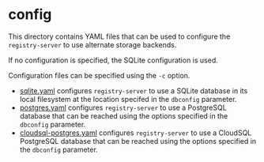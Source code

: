 # config

This directory contains YAML files that can be used to configure the
`registry-server` to use alternate storage backends.

If no configuration is specified, the SQLite configuration is used.

Configuration files can be specified using the `-c` option.

- [sqlite.yaml](sqlite.yaml) configures `registry-server` to use a SQLite
  database in its local filesystem at the location specifed in the `dbconfig`
  parameter.
- [postgres.yaml](postgres.yaml) configures `registry-server` to use a
  PostgreSQL database that can be reached using the options specified in the
  `dbconfig` parameter.
- [cloudsql-postgres.yaml](cloudsql-postgres.yaml) configures `registry-server`
  to use a CloudSQL PostgreSQL database that can be reached using the options
  specified in the `dbconfig` parameter.
